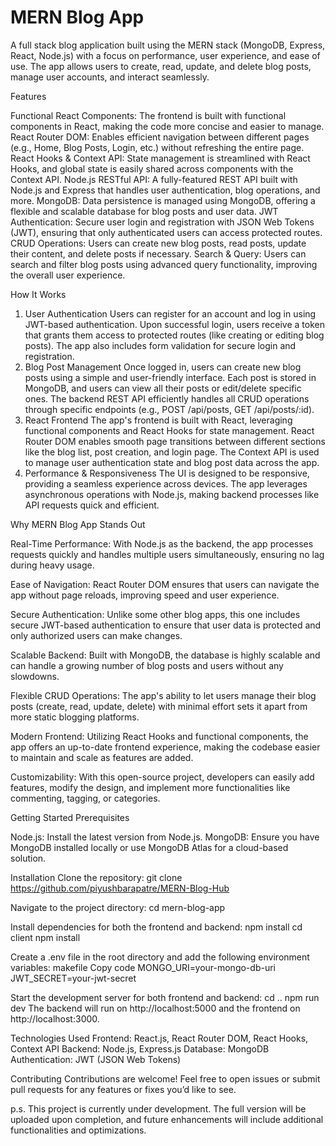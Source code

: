 # MERN Blog App

A full stack blog application built using the MERN stack (MongoDB, Express, React, Node.js) with a focus on performance, user experience, and ease of use. The app allows users to create, read, update, and delete blog posts, manage user accounts, and interact seamlessly.

Features

Functional React Components: The frontend is built with functional components in React, making the code more concise and easier to manage.
React Router DOM: Enables efficient navigation between different pages (e.g., Home, Blog Posts, Login, etc.) without refreshing the entire page.
React Hooks & Context API: State management is streamlined with React Hooks, and global state is easily shared across components with the Context API.
Node.js RESTful API: A fully-featured REST API built with Node.js and Express that handles user authentication, blog operations, and more.
MongoDB: Data persistence is managed using MongoDB, offering a flexible and scalable database for blog posts and user data.
JWT Authentication: Secure user login and registration with JSON Web Tokens (JWT), ensuring that only authenticated users can access protected routes.
CRUD Operations: Users can create new blog posts, read posts, update their content, and delete posts if necessary.
Search & Query: Users can search and filter blog posts using advanced query functionality, improving the overall user experience.

How It Works

1. User Authentication
Users can register for an account and log in using JWT-based authentication.
Upon successful login, users receive a token that grants them access to protected routes (like creating or editing blog posts).
The app also includes form validation for secure login and registration.
2. Blog Post Management
Once logged in, users can create new blog posts using a simple and user-friendly interface.
Each post is stored in MongoDB, and users can view all their posts or edit/delete specific ones.
The backend REST API efficiently handles all CRUD operations through specific endpoints (e.g., POST /api/posts, GET /api/posts/:id).
3. React Frontend
The app's frontend is built with React, leveraging functional components and React Hooks for state management.
React Router DOM enables smooth page transitions between different sections like the blog list, post creation, and login page.
The Context API is used to manage user authentication state and blog post data across the app.
4. Performance & Responsiveness
The UI is designed to be responsive, providing a seamless experience across devices.
The app leverages asynchronous operations with Node.js, making backend processes like API requests quick and efficient.

Why MERN Blog App Stands Out

Real-Time Performance: With Node.js as the backend, the app processes requests quickly and handles multiple users simultaneously, ensuring no lag during heavy usage.

Ease of Navigation: React Router DOM ensures that users can navigate the app without page reloads, improving speed and user experience.

Secure Authentication: Unlike some other blog apps, this one includes secure JWT-based authentication to ensure that user data is protected and only authorized users can make changes.

Scalable Backend: Built with MongoDB, the database is highly scalable and can handle a growing number of blog posts and users without any slowdowns.

Flexible CRUD Operations: The app's ability to let users manage their blog posts (create, read, update, delete) with minimal effort sets it apart from more static blogging platforms.

Modern Frontend: Utilizing React Hooks and functional components, the app offers an up-to-date frontend experience, making the codebase easier to maintain and scale as features are added.

Customizability: With this open-source project, developers can easily add features, modify the design, and implement more functionalities like commenting, tagging, or categories.

Getting Started
Prerequisites

Node.js: Install the latest version from Node.js.
MongoDB: Ensure you have MongoDB installed locally or use MongoDB Atlas for a cloud-based solution.

Installation
Clone the repository:
git clone https://github.com/piyushbarapatre/MERN-Blog-Hub

Navigate to the project directory:
cd mern-blog-app

Install dependencies for both the frontend and backend:
npm install
cd client
npm install

Create a .env file in the root directory and add the following environment variables:
makefile
Copy code
MONGO_URI=your-mongo-db-uri
JWT_SECRET=your-jwt-secret

Start the development server for both frontend and backend:
cd ..
npm run dev
The backend will run on http://localhost:5000 and the frontend on http://localhost:3000.

Technologies Used
Frontend: React.js, React Router DOM, React Hooks, Context API
Backend: Node.js, Express.js
Database: MongoDB
Authentication: JWT (JSON Web Tokens)

Contributing
Contributions are welcome! Feel free to open issues or submit pull requests for any features or fixes you’d like to see.


p.s. This project is currently under development. The full version will be uploaded upon completion, and future enhancements will include additional functionalities and optimizations.
